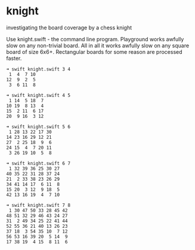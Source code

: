 # knight
investigating the board coverage by a chess knight

Use knight.swift - the command line program.  Playground works awfully slow on any non-trivial board.  All in all it works awfully slow on any square board of size 6x6+.  Rectangular boards for some reason are processed faster.  

```
➜ swift knight.swift 3 4
 1  4  7 10
12  9  2  5
 3  6 11  8
```

```
➜ swift knight.swift 4 5
 1 14  5 18  7
10 19  8 13  4
15  2 11  6 17
20  9 16  3 12
```

```
➜ swift knight.swift 5 6
 1 28 13 22 17 30
14 23 16 29 12 21
27  2 25 18  9  6
24 15  4  7 20 11
 3 26 19 10  5  8
```

```
➜ swift knight.swift 6 7
 1 32 39 36 25 30 27
40 35 22 31 28 37 24
21  2 33 38 23 26 29
34 41 14 17  6 11  8
15 20  3 12  9 18  5
42 13 16 19  4  7 10
```

```
➜ swift knight.swift 7 8
 1 30 47 50 33 28 45 42
48 51 32 29 46 43 24 27
31  2 49 34 25 22 41 44
52 55 36 21 40 13 26 23
37 18  3 54 35 10  7 12
56 53 16 39 20  5 14  9
17 38 19  4 15  8 11  6
```
